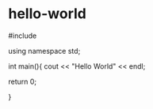 # hello-world
#include <iostream>
  
using namespace std;

int main(){
  cout << "Hello World" << endl;
  
  return 0;
  
}
